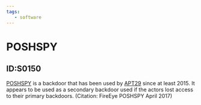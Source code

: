 ```yaml
---
tags:
   - software
---
```

# POSHSPY
## ID:S0150
[POSHSPY](software/S0150) is a backdoor that has been used by [APT29](groups/G0016) since at least 2015. It appears to be used as a secondary backdoor used if the actors lost access to their primary backdoors. (Citation: FireEye POSHSPY April 2017)
